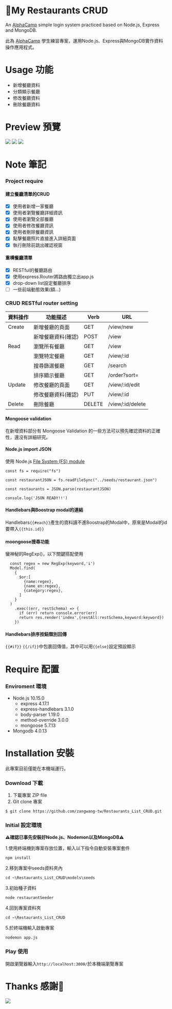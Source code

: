 # 🥂My Restaurants CRUD

An [AlphaCamp](https://tw.alphacamp.co/) simple login system practiced based on Node.js, Express and MongoDB.

此為 [AlphaCamp](https://tw.alphacamp.co/) 學生練習專案，運用Node.js、Express與MongoDB實作資料操作應用程式。

# Usage 功能
* 新增餐廳資料
* 分類顯示餐廳
* 修改餐廳資料
* 刪除餐廳資料

# Preview 預覽
![](https://i.imgur.com/rKJQIvF.jpg)
![](https://i.imgur.com/HkZaNMH.jpg)
![](https://i.imgur.com/BK7GlND.jpg)


# Note 筆記
### Project require
#### 建立餐廳清單的CRUD
- [x] 使用者新增一家餐廳
- [x] 使用者瀏覽餐廳詳細資訊
- [x] 使用者瀏覽全部餐廳
- [x] 使用者修改餐廳資訊
- [x] 使用者刪除餐廳資訊
- [x] 點擊餐廳照片直接進入詳細頁面
- [x] 執行刪除前跳出確認視窗
#### 重構餐廳清單
- [x] RESTful的餐廳路由
- [x] 使用express.Router將路由獨立出app.js
- [x] drop-down list設定餐廳排序
- [ ] 一些前端動態效果(額...)

### CRUD RESTful router setting


| 資料操作 | 功能描述       | Verb | URL       |
| -------- | -------------- | ---- | --------- |
| Create   | 新增餐廳的頁面   | GET  | /view/new      |
|          | 新增餐廳資料(確認) | POST |  /view  |
| Read     | 瀏覽所有餐廳   | GET  | /view     |
|          | 瀏覽特定餐廳   | GET  | /view/:id |
|          | 搜尋篩選餐廳   | GET  | /search |
|          | 排序顯示餐廳   | GET  | /order?sort= |
| Update   | 修改餐廳的頁面 | GET   |/view/:id/edit  |
|          | 修改餐廳資料(確認) | PUT |/view/:id  |
| Delete   | 刪除餐廳     |  DELETE  |/view/:id/delete   |

#### Mongoose validation
在新增資料部分有 Mongoose Validation 的一些方法可以預先確認資料的正確性，還沒有詳細研究。
#### Node.js import JSON
使用 Node.js [File System (FS) module](https://nodejs.org/api/fs.html#fs_file_system)

```javascript=
const fs = require("fs")

const restaurantJSON = fs.readFileSync("../seeds/restaurant.json")

const restaurants = JSON.parse(restaurantJSON)

console.log('JSON READY!!')

```
#### Handlebars與Boostrap modal的連結
Handlebars`{{#each}}`產生的資料讀不進Boostrap的Modal中，原來是Modal的id要帶入`{{this.id}}`
#### moongoose搜尋功能
蠻神秘的RegExp()，以下關鍵搭配使用
```javascript=
  const regex = new RegExp(keyword,'i')
  Model.find(
    {
      $or:[
        {name:regex},
        {name_en:regex},
        {category:regex},
      ]
    }
  )
    .exec((err, restSchema) => {
      if (err) return console.error(err)
      return res.render('index',{restAll:restSchema,keyword:keyword})
    })

```
#### Handlebars排序按鈕類別回傳
`{{#if}}` `{{/if}}`中包裹回傳值，其中可以用`{{else}`設定預設顯示


# Require 配置
### Enviroment 環境
-   Node.js 10.15.0
    -   express 4.17.1
    -   express-handlebars 3.1.0
    -   body-parser 1.19.0
    -   method-override 3.0.0
    -   mongoose 5.7.13
-   Mongodb 4.0.13

# Installation 安裝
此專案目前僅能在本機端運行。

### Download 下載
1. 下載專案 ZIP file
1. Git clone 專案

`$ git clone https://github.com/zangwang-tw/Restaurants_List_CRUD.git`

### Initial 設定環境

**⚠確認已事先安裝好Node.js、Nodemon以及MongoDB⚠**

1.使用終端機到專案存放位置，輸入以下指令自動安裝專案套件

`npm install`

2.移到專案中seeds資料夾內

`cd ~\Restaurants_List_CRUD\models\seeds`

3.初始種子資料

`node restaurantSeeder`

4.回到專案資料夾

`cd ~\Restaurants_List_CRUD`

5.於終端機輸入啟動專案

`nodemon app.js`

### Play 使用
開啟瀏覽器輸入`http://localhost:3000/`於本機端瀏覽專案

# Thanks 感謝🎉
![](https://i.imgur.com/1dVrjpi.png)



